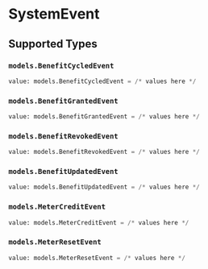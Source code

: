 # SystemEvent


## Supported Types

### `models.BenefitCycledEvent`

```python
value: models.BenefitCycledEvent = /* values here */
```

### `models.BenefitGrantedEvent`

```python
value: models.BenefitGrantedEvent = /* values here */
```

### `models.BenefitRevokedEvent`

```python
value: models.BenefitRevokedEvent = /* values here */
```

### `models.BenefitUpdatedEvent`

```python
value: models.BenefitUpdatedEvent = /* values here */
```

### `models.MeterCreditEvent`

```python
value: models.MeterCreditEvent = /* values here */
```

### `models.MeterResetEvent`

```python
value: models.MeterResetEvent = /* values here */
```


